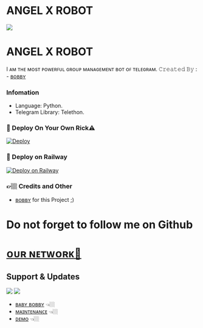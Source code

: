 #   ANGEL X ROBOT

<IMG src="https://telegra.ph/file/c8f4ed4191c9be1505812.jpg">

# ANGEL X ROBOT

I ᴀᴍ ᴛʜᴇ ᴍᴏsᴛ ᴘᴏᴡᴇʀꜰᴜʟ ɢʀᴏᴜᴘ ᴍᴀɴᴀɢᴇᴍᴇɴᴛ ʙᴏᴛ ᴏꜰ ᴛᴇʟᴇɢʀᴀᴍ.  𝙲𝚛𝚎𝚊𝚝𝚎𝚍 𝙱𝚢 : - [ʙᴏʙʙʏ](https://t.me/love_u_bobby)


###  Infomation
- Language: Python.
- Telegram Library: Telethon.

### 🚀 Deploy On Your Own Rick⚠️
[![Deploy](https://www.herokucdn.com/deploy/button.svg)](https://heroku.com/deploy?template=https://github.com/baby-bobby/MENTION-ROBOT)

### 🎯 Deploy on Railway
[![Deploy on Railway](https://railway.app/button.svg)](https://railway.app/new/template?template=https://github.com/baby-bobby/MENTION-ROBOT)

### 👉🏼 Credits and Other
- [ʙᴏʙʙʏ](https://t.me/about_bobby) for this Project ;)

# Do not forget to follow me on Github 

# [ᴏᴜʀ ɴᴇᴛᴡᴏʀᴋ📡](https://t.me/comrade_network)

## Support & Updates 
<a href="https://t.me/tamil_comrade"><img src="https://img.shields.io/badge/Join-Group%20Support-blue.svg?style=for-the-badge&logo=Telegram"></a> <a href="https://t.me/comrade_robotz"><img src="https://img.shields.io/badge/Join-Updates%20Channel-blue.svg?style=for-the-badge&logo=Telegram"></a>

- [ʙᴀʙʏ ʙᴏʙʙʏ](https://github.com/love-u-bobby) 👈🏼
- [ᴍᴀɪɴᴛᴇɴᴀɴᴄᴇ](https://t.me/comrade_robotz) 👈🏼
- [ᴅᴇᴍᴏ](https://t.me/angel_x_robot) 👈🏼
